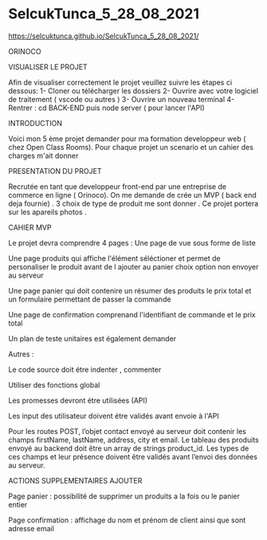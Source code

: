 # SelcukTunca_5_28_08_2021
https://selcuktunca.github.io/SelcukTunca_5_28_08_2021/

ORINOCO

VISUALISER LE PROJET

Afin de visualiser correctement le projet veuillez suivre les étapes ci dessous:
1- Cloner ou télécharger les dossiers
2- Ouvrire avec votre logiciel de traitement ( vscode ou autres )
3- Ouvrire un nouveau terminal
4- Rentrer : cd BACK-END puis node server ( pour lancer l'API)

INTRODUCTION

Voici mon 5 ème projet demander pour ma formation developpeur web ( chez Open Class Rooms). Pour chaque projet un scenario et un cahier des charges m'ait donner

PRESENTATION DU PROJET

Recrutée en tant que developpeur front-end par une entreprise de commerce en ligne ( Orinoco). On me demande de crée un MVP ( back end deja fournie) . 3 choix de type de produit me sont donner . Ce projet portera sur les apareils photos .

CAHIER MVP

Le projet devra comprendre 4 pages :
Une page de vue sous forme de liste

Une page produits qui affiche l'élément séléctioner et permet de personaliser le produit avant de l ajouter au panier choix option non envoyer au serveur

Une page panier qui doit contenire un résumer des produits le prix total et un formulaire permettant de passer la commande

Une page de confirmation comprenand l'identifiant de commande et le prix total

Un plan de teste unitaires est également demander

Autres :

Le code source doit étre indenter , commenter

Utiliser des fonctions global

Les promesses devront étre utilisées (API)

Les input des utilisateur doivent étre validés avant envoie à l'API

Pour les routes POST, l’objet contact envoyé au serveur doit contenir les champs firstName, lastName, address, city et email. Le tableau des produits envoyé au backend doit être un array de strings product_id. Les types de ces champs et leur présence doivent être validés avant l’envoi des données au serveur.

ACTIONS SUPPLEMENTAIRES AJOUTER

Page panier : possibilité de supprimer un produits a la fois ou le panier entier

Page confirmation : affichage du nom et prénom de client ainsi que sont adresse email
